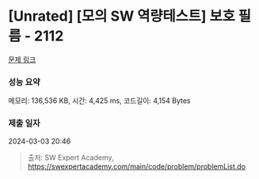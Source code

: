 # [Unrated] [모의 SW 역량테스트] 보호 필름 - 2112 

[문제 링크](https://swexpertacademy.com/main/code/problem/problemDetail.do?contestProbId=AV5V1SYKAaUDFAWu) 

### 성능 요약

메모리: 136,536 KB, 시간: 4,425 ms, 코드길이: 4,154 Bytes

### 제출 일자

2024-03-03 20:46



> 출처: SW Expert Academy, https://swexpertacademy.com/main/code/problem/problemList.do